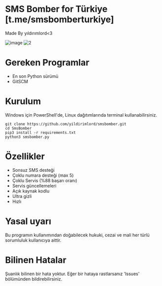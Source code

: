 
# SMS Bomber for Türkiye [t.me/smsbomberturkiye]
Made By yıldırımlord<3

![image](https://user-images.githubusercontent.com/123809149/219619883-17e566e0-284c-4f6d-94fe-379c2207b206.png)
![2](https://user-images.githubusercontent.com/123809149/219620939-717957d8-3699-4471-9a35-091afa9119fb.png)

# Gereken Programlar
- En son Python sürümü
- GitSCM
# Kurulum
Windows için PowerShell'de, Linux dağıtımlarında terminal kullanabilirsiniz.

```
git clone https://github.com/yildirimlord/smsbomber.git
cd SmsBomber
pip3 install -r requirements.txt
python3 smsbomber.py
```
# Özellikler
- Sonsuz SMS desteği
- Çoklu numara desteği (max 5)
- Çoklu Servis (%88 başarı oranı)
- Servis güncellemeleri
- Açık kaynak kodlu
- Ultra gizli
- Hızlı
# Yasal uyarı
Bu programın kullanımından doğabilecek hukuki, cezai ve mali her türlü sorumluluk kullanıcıya aittir.
# Bilinen Hatalar
Şuanlık bilinen bir hata yoktur. Eğer bir hataya rastlarsanız 'Issues' bölümünden bildirebilirsiniz.


